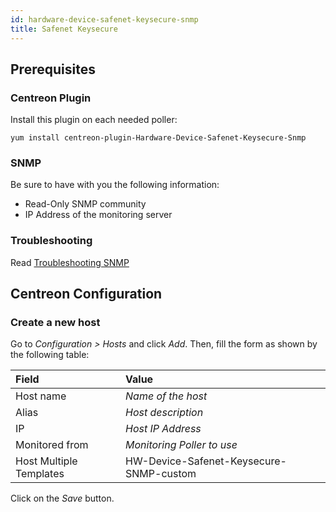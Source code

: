 ```yaml
---
id: hardware-device-safenet-keysecure-snmp
title: Safenet Keysecure
---
```


## Prerequisites

### Centreon Plugin

Install this plugin on each needed poller:

``` shell
yum install centreon-plugin-Hardware-Device-Safenet-Keysecure-Snmp
```

### SNMP

Be sure to have with you the following information:

  - Read-Only SNMP community
  - IP Address of the monitoring server

### Troubleshooting

Read [Troubleshooting
SNMP](../getting-started/how-to-guides/troubleshooting-plugins.md/#troubleshooting-snmp)

## Centreon Configuration

### Create a new host

Go to *Configuration \> Hosts* and click *Add*. Then, fill the form as shown by
the following table:

| Field                   | Value                                   |
| :---------------------- | :-------------------------------------- |
| Host name               | *Name of the host*                      |
| Alias                   | *Host description*                      |
| IP                      | *Host IP Address*                       |
| Monitored from          | *Monitoring Poller to use*              |
| Host Multiple Templates | HW-Device-Safenet-Keysecure-SNMP-custom |

Click on the *Save* button.
